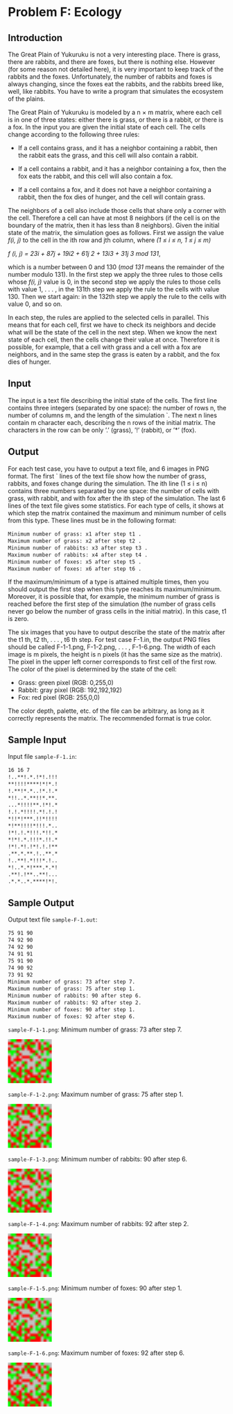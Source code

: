 # Problem F: Ecology #
## Introduction ##

The Great Plain of Yukuruku is not a very interesting place. There is grass, there are rabbits, and there
are foxes, but there is nothing else. However (for some reason not detailed here), it is very important to
keep track of the rabbits and the foxes. Unfortunately, the number of rabbits and foxes is always changing,
since the foxes eat the rabbits, and the rabbits breed like, well, like rabbits. You have to write a program
that simulates the ecosystem of the plains.

The Great Plain of Yukuruku is modeled by a n × m matrix, where each cell is in one of three states:
either there is grass, or there is a rabbit, or there is a fox. In the input you are given the initial state of
each cell. The cells change according to the following three rules:

- If a cell contains grass, and it has a neighbor containing a rabbit, then the rabbit eats the grass,
and this cell will also contain a rabbit.

- If a cell contains a rabbit, and it has a neighbor containing a fox, then the fox eats the rabbit, and
this cell will also contain a fox.

- If a cell contains a fox, and it does not have a neighbor containing a rabbit, then the fox dies of
hunger, and the cell will contain grass.

The neighbors of a cell also include those cells that share only a corner with the cell. Therefore a cell can
have at most 8 neighbors (if the cell is on the boundary of the matrix, then it has less than 8 neighbors).
Given the initial state of the matrix, the simulation goes as follows. First we assign the value *f(i, j)*
to the cell in the ith row and jth column, where *(1 ≤ i ≤ n, 1 ≤ j ≤ m)*

*f (i, j) = 23i + 87j + 19i2 + 61j 2 + 13i3 + 31j 3 mod 131*,

which is a number between 0 and 130 (*mod 131* means the remainder of the number modulo 131). In the
first step we apply the three rules to those cells whose *f(i, j)* value is 0, in the second step we apply the
rules to those cells with value 1, . . . , in the 131th step we apply the rule to the cells with value 130. Then
we start again: in the 132th step we apply the rule to the cells with value 0, and so on.

In each step, the rules are applied to the selected cells in parallel. This means that for each cell, first
we have to check its neighbors and decide what will be the state of the cell in the next step. When we
know the next state of each cell, then the cells change their value at once. Therefore it is possible, for
example, that a cell with grass and a cell with a fox are neighbors, and in the same step the grass is eaten
by a rabbit, and the fox dies of hunger.

## Input
The input is a text file describing the initial state of the cells. The first line contains three integers
(separated by one space): the number of rows n, the number of columns m, and the length of the
simulation `. The next n lines contain m character each, describing the n rows of the initial matrix. The
characters in the row can be only ’.’ (grass), ’!’ (rabbit), or ’*’ (fox).

## Output
For each test case, you have to output a text file, and 6 images in PNG format. The first ` lines of the
text file show how the number of grass, rabbits, and foxes change during the simulation. The ith line
(1 ≤ i ≤ n) contains three numbers separated by one space: the number of cells with grass, with rabbit,
and with fox after the ith step of the simulation. The last 6 lines of the text file gives some statistics. For
each type of cells, it shows at which step the matrix contained the maximum and minimum number of
cells from this type. These lines must be in the following format:

    Minimum number of grass: x1 after step t1 .
    Maximum number of grass: x2 after step t2 .
    Minimum number of rabbits: x3 after step t3 .
    Maximum number of rabbits: x4 after step t4 .
    Minimum number of foxes: x5 after step t5 .
    Maximum number of foxes: x6 after step t6 .

If the maximum/minimum of a type is attained multiple times, then you should output the first step
when this type reaches its maximum/minimum. Moreover, it is possible that, for example, the minimum
number of grass is reached before the first step of the simulation (the number of grass cells never go below
the number of grass cells in the initial matrix). In this case, t1 is zero.

The six images that you have to output describe the state of the matrix after the t1 th, t2 th, . . . , t6 th
step. For test case F-1.in, the output PNG files should be called F-1-1.png, F-1-2.png, . . . , F-1-6.png.
The width of each image is m pixels, the height is n pixels (it has the same size as the matrix). The pixel
in the upper left corner corresponds to first cell of the first row. The color of the pixel is determined by
the state of the cell:

- Grass: green pixel (RGB: 0,255,0)
- Rabbit: gray pixel (RGB: 192,192,192)
- Fox: red pixel (RGB: 255,0,0)

The color depth, palette, etc. of the file can be arbitrary, as long as it correctly represents the matrix.
The recommended format is true color.

## Sample Input
Input file `sample-F-1.in`:
```
16 16 7
!..**!.*.!*!.!!!
**!!!!****!*!*.!
!.**!*.*..!*.!.*
*!!..*.**!!*.**.
...*!!!!**.!*!.*
!.!.*!!!!.*!.!.!
*!!*!***.!!*!!!!
*!**!!!!*!!!.*..
!*!.!.*!!!.*!!.*
*!*!.*.!!!*.!!.*
!*!.*!.!*!.!.!**
.**.*.**.!..**.*
!..**!.*!!!*.!..
*!..*.*!***.*.*!
.**!.!**..**!...
.*.*..*.****!*!.
```

## Sample Output
Output text file `sample-F-1.out`:
```
75 91 90
74 92 90
74 92 90
74 91 91
75 91 90
74 90 92
73 91 92
Minimum number of grass: 73 after step 7.
Maximum number of grass: 75 after step 1.
Minimum number of rabbits: 90 after step 6.
Maximum number of rabbits: 92 after step 2.
Minimum number of foxes: 90 after step 1.
Maximum number of foxes: 92 after step 6.
```

`sample-F-1-1.png`:
Minimum number of grass: 73 after step 7.

<img src="sample-F-1-1.refout.png?type=raw" width="20%" />

`sample-F-1-2.png`:
Maximum number of grass: 75 after step 1.

<img src="sample-F-1-2.refout.png?type=raw" width="20%" />

`sample-F-1-3.png`:
Minimum number of rabbits: 90 after step 6.

<img src="sample-F-1-3.refout.png?type=raw" width="20%" />

`sample-F-1-4.png`:
Maximum number of rabbits: 92 after step 2.

<img src="sample-F-1-4.refout.png?type=raw" width="20%" />

`sample-F-1-5.png`:
Minimum number of foxes: 90 after step 1.

<img src="sample-F-1-5.refout.png?type=raw" width="20%" />

`sample-F-1-6.png`:
Maximum number of foxes: 92 after step 6.

<img src="sample-F-1-6.refout.png?type=raw" width="20%" />

